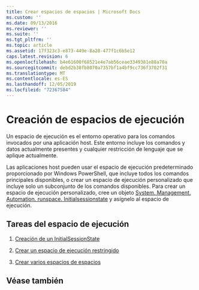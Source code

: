 ```yaml
---
title: Crear espacios de espacios | Microsoft Docs
ms.custom: ''
ms.date: 09/13/2016
ms.reviewer: ''
ms.suite: ''
ms.tgt_pltfrm: ''
ms.topic: article
ms.assetid: 17f323c3-e873-449e-8a28-477f1c6b5e12
caps.latest.revision: 6
ms.openlocfilehash: b4e61600f68521e4e7ab56ceae3349381e88a70a
ms.sourcegitcommit: debd2b38fb8070a7357bf1a4bf9cc736f3702f31
ms.translationtype: MT
ms.contentlocale: es-ES
ms.lasthandoff: 12/05/2019
ms.locfileid: "72367584"
---
```

# <a name="creating-runspaces"></a>Creación de espacios de ejecución

Un espacio de ejecución es el entorno operativo para los comandos invocados por una aplicación host. Este entorno incluye los comandos y datos actualmente presentes y cualquier restricción de lenguaje que se aplique actualmente.

 Las aplicaciones host pueden usar el espacio de ejecución predeterminado proporcionado por Windows PowerShell, que incluye todos los comandos principales disponibles, o crear un espacio de ejecución personalizado que incluye solo un subconjunto de los comandos disponibles. Para crear un espacio de ejecución personalizado, cree un objeto [System. Management. Automation. runspace. Initialsessionstate](/dotnet/api/System.Management.Automation.Runspaces.InitialSessionState) y asígnelo al espacio de ejecución.

## <a name="runspace-tasks"></a>Tareas del espacio de ejecución

1. [Creación de un InitialSessionState](./creating-an-initialsessionstate.md)

2. [Crear un espacio de ejecución restringido](./creating-a-constrained-runspace.md)

3. [Crear varios espacios de espacios](./creating-multiple-runspaces.md)

## <a name="see-also"></a>Véase también
